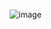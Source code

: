#  
![image](https://user-images.githubusercontent.com/94239373/141654044-cad95f96-1953-42aa-8bf0-270efd632e47.png)
